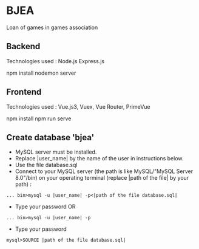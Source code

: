 # BJEA
Loan of games in games association

## Backend
Technologies used :
Node.js
Express.js

npm install
nodemon server


## Frontend
Technologies used :
Vue.js3, Vuex, Vue Router, PrimeVue

npm install
npm run serve


## Create database 'bjea'
* MySQL server must be installed.
* Replace |user_name| by the name of the user in instructions below.
* Use the file database.sql
* Connect to your MySQL server (the path is like MySQL/"MySQL Server 8.0"/bin) on your operating terminal (replace |path of the file| by your path) :

`... bin>mysql -u |user_name| -p<|path of the file database.sql|`


* Type your password
OR

`... bin>mysql -u |user_name| -p`

* Type your password

`mysql>SOURCE |path of the file database.sql|`


